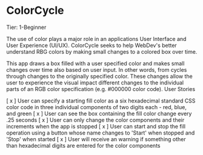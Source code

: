 # ColorCycle

Tier: 1-Beginner

The use of color plays a major role in an applications User Interface and User Experience (UI/UX). ColorCycle seeks to help WebDev's better understand RBG colors by making small changes to a colored box over time.

This app draws a box filled with a user specified color and makes small changes over time also based on user input. In other words, from cycles through changes to the originally specified color. These changes allow the user to experience the visual impact different changes to the individual parts of an RGB color specification (e.g. #000000 color code).
User Stories

[ x ]    User can specify a starting fill color as a six hexadecimal standard CSS color code in three individual components of two digits each - red, blue, and green
[ x ]    User can see the box containing the fill color change every .25 seconds
[ x ]    User can only change the color components and their increments when the app is stopped
[ x ]    User can start and stop the fill operation using a button whose name changes to 'Start' when stopped and 'Stop' when started
[ x ]    User will receive an warning if something other than hexadecimal digits are entered for the color components

